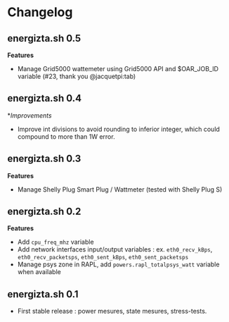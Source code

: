 # Changelog

## energizta.sh 0.5

**Features**

* Manage Grid5000 wattemeter using Grid5000 API and $OAR_JOB_ID variable (#23, thank you @jacquetpi:tab)

## energizta.sh 0.4

**Improvements*

* Improve int divisions to avoid rounding to inferior integer, which could compound to more than 1W error.

## energizta.sh 0.3

**Features**

* Manage Shelly Plug Smart Plug / Wattmeter (tested with Shelly Plug S)

## energizta.sh 0.2

**Features**

* Add `cpu_freq_mhz` variable
* Add network interfaces input/output variables : ex. `eth0_recv_kBps`, `eth0_recv_packetsps`, `eth0_sent_kBps`, `eth0_sent_packetsps`
* Manage psys zone in RAPL, add `powers.rapl_totalpsys_watt` variable when available

## energizta.sh 0.1

* First stable release : power mesures, state mesures, stress-tests.
